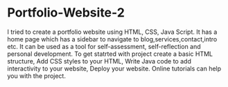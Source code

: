# Portfolio-Website-2
I tried to create a portfolio website using HTML, CSS, Java Script. It has a home page which has a sidebar to navigate to blog,services,contact,intro etc. It can be used as a tool for self-assessment, self-reflection and personal development. To get statrted with project create a basic HTML structure, Add CSS styles to your HTML, Write Java code to add interactivity to your website, Deploy your website. Online tutorials can help you with the project.
